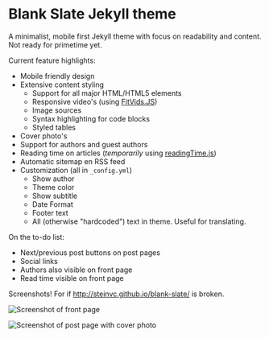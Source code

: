 # Blank Slate Jekyll theme

A minimalist, mobile first Jekyll theme with focus on readability and content. Not ready for primetime yet.

Current feature highlights:

* Mobile friendly design
* Extensive content styling
  * Support for all major HTML/HTML5 elements
  * Responsive video's (using [FitVids.JS](http://fitvidsjs.com/))
  * Image sources
  * Syntax highlighting for code blocks
  * Styled tables
* Cover photo's
* Support for authors and guest authors
* Reading time on articles (_temporarily_ using [readingTime.js](https://github.com/michael-lynch/reading-time))
* Automatic sitemap en RSS feed
* Customization (all in `_config.yml`)
  * Show author
  * Theme color
  * Show subtitle
  * Date Format
  * Footer text
  * All (otherwise "hardcoded") text in theme. Useful for translating.

On the to-do list:

* Next/previous post buttons on post pages
* Social links
* Authors also visible on front page
* Read time visible on front page

Screenshots! For if http://steinvc.github.io/blank-slate/ is broken.

![Screenshot of front page](http://i.imgur.com/AR2o4Kl.png)

![Screenshot of post page with cover photo](http://i.imgur.com/PSHTWqy.png)
